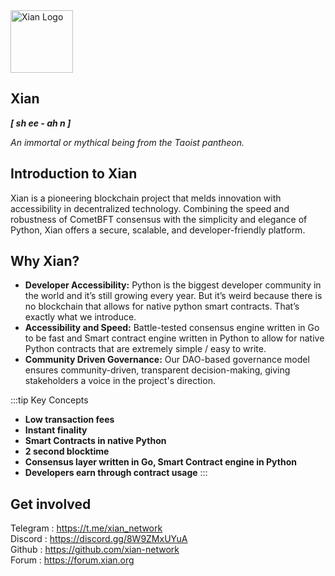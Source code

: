 
<img src="/xian-logo.png" alt="Xian Logo" width="100" height="100">

## Xian 
***[ sh ee - ah n ]***


*An immortal or mythical being from the Taoist pantheon.* 

## Introduction to Xian

Xian is a pioneering blockchain project that melds innovation with accessibility in decentralized technology. Combining the speed and robustness of CometBFT consensus with the simplicity and elegance of Python, Xian offers a secure, scalable, and developer-friendly platform.

## Why Xian?

- **Developer Accessibility:** Python is the biggest developer community in the world and it’s still growing every year. But it’s weird because there is no blockchain that allows for native python smart contracts. That’s exactly what we introduce.
- **Accessibility and Speed:** Battle-tested consensus engine written in Go to be fast and Smart contract engine written in Python to allow for native Python contracts that are extremely simple / easy to write.
- **Community Driven Governance:** Our DAO-based governance model ensures community-driven, transparent decision-making, giving stakeholders a voice in the project's direction.


:::tip Key Concepts
- **Low transaction fees**
- **Instant finality**
- **Smart Contracts in native Python**
- **2 second blocktime**
- **Consensus layer written in Go, Smart Contract engine in Python**
- **Developers earn through contract usage**
:::

## Get involved

Telegram : https://t.me/xian_network <br/>
Discord : https://discord.gg/8W9ZMxUYuA <br/>
Github : https://github.com/xian-network <br/>
Forum : https://forum.xian.org
